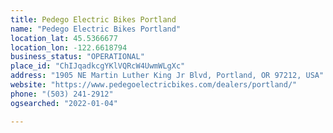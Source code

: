 ```yaml
---
title: Pedego Electric Bikes Portland
name: "Pedego Electric Bikes Portland"
location_lat: 45.5366677
location_lon: -122.6618794
business_status: "OPERATIONAL"
place_id: "ChIJqadkcgYKlVQRcW4UwmWLgXc"
address: "1905 NE Martin Luther King Jr Blvd, Portland, OR 97212, USA"
website: "https://www.pedegoelectricbikes.com/dealers/portland/"
phone: "(503) 241-2912"
ogsearched: "2022-01-04"

---
```

